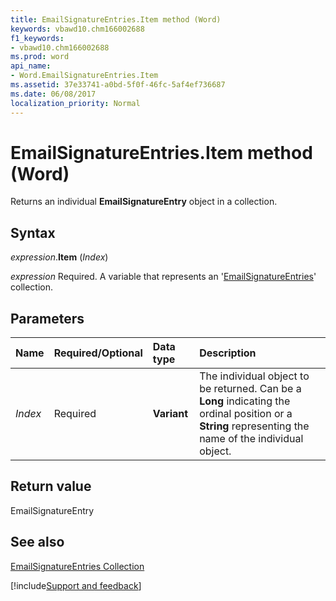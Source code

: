 ```yaml
---
title: EmailSignatureEntries.Item method (Word)
keywords: vbawd10.chm166002688
f1_keywords:
- vbawd10.chm166002688
ms.prod: word
api_name:
- Word.EmailSignatureEntries.Item
ms.assetid: 37e33741-a0bd-5f0f-46fc-5af4ef736687
ms.date: 06/08/2017
localization_priority: Normal
---
```



# EmailSignatureEntries.Item method (Word)

Returns an individual  **EmailSignatureEntry** object in a collection.


## Syntax

_expression_.**Item** (_Index_)

_expression_ Required. A variable that represents an '[EmailSignatureEntries](Word.EmailSignatureEntries.md)' collection.


## Parameters



|Name|Required/Optional|Data type|Description|
|:-----|:-----|:-----|:-----|
| _Index_|Required| **Variant**|The individual object to be returned. Can be a  **Long** indicating the ordinal position or a **String** representing the name of the individual object.|

## Return value

EmailSignatureEntry


## See also


[EmailSignatureEntries Collection](Word.EmailSignatureEntries.md)

[!include[Support and feedback](~/includes/feedback-boilerplate.md)]
